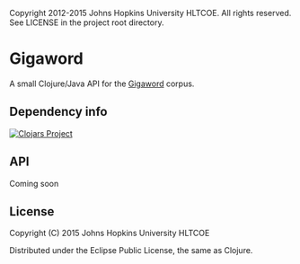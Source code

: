 Copyright 2012-2015 Johns Hopkins University HLTCOE. All rights
reserved. See LICENSE in the project root directory.

Gigaword
========
A small Clojure/Java API for the [Gigaword](https://catalog.ldc.upenn.edu/LDC2011T07) corpus.

## Dependency info
[![Clojars Project](http://clojars.org/gigaword/latest-version.svg)](http://clojars.org/gigaword)

## API
Coming soon

## License
Copyright (C) 2015 Johns Hopkins University HLTCOE

Distributed under the Eclipse Public License, the same as Clojure.

